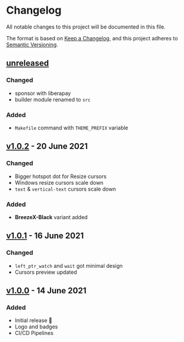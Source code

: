 # Changelog

All notable changes to this project will be documented in this file.

The format is based on [Keep a Changelog](https://keepachangelog.com/en/1.0.0/),
and this project adheres to [Semantic Versioning](https://semver.org/spec/v2.0.0.html).

## [unreleased]

### Changed

- sponsor with liberapay
- builder module renamed to `src`

### Added

- `Makefile` command with `THEME_PREFIX` variable

## [v1.0.2] - 20 June 2021

### Changed

- Bigger hotspot dot for Resize cursors
- Windows resize cursors scale down
- `text` & `vertical-text` cursors scale down

### Added

- **BreezeX-Black** variant added

## [v1.0.1] - 16 June 2021

### Changed

- `left_ptr_watch` and `wait` got minimal design
- Cursors preview updated

## [v1.0.0] - 14 June 2021

### Added

- Initial release 🎊
- Logo and badges
- CI/CD Pipelines

[unreleased]: https://github.com/ful1e5/BreezeX_Cursor/compare/v1.0.2...main
[v1.0.2]: https://github.com/ful1e5/BreezeX_Cursor/compare/v1.0.1...v1.0.2
[v1.0.1]: https://github.com/ful1e5/BreezeX_Cursor/compare/v1.0.0...v1.0.1
[v1.0.0]: https://github.com/ful1e5/BreezeX_Cursor/tree/v1.0.0
